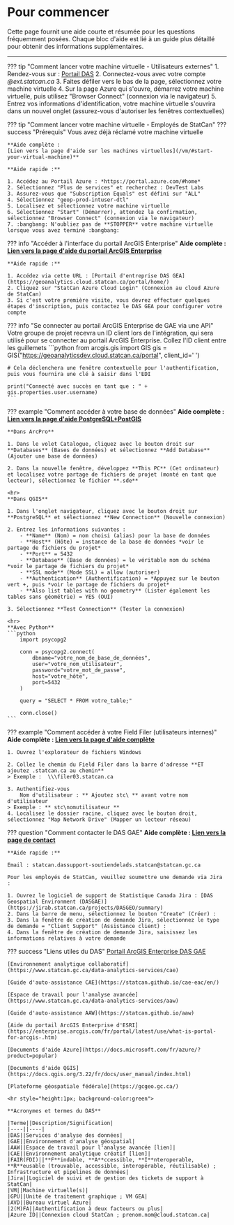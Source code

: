 # Pour commencer

Cette page fournit une aide courte et résumée pour les questions fréquemment posées. Chaque bloc d'aide est lié à un guide plus détaillé pour obtenir des informations supplémentaires.

---

??? tip "Comment lancer votre machine virtuelle - Utilisateurs externes"
    1. Rendez-vous sur : [Portail DAS](https://www.statcan.gc.ca/data-analytics-services/gae)
    2. Connectez-vous avec votre compte *@ext.statcan.ca*
    3. Faites défiler vers le bas de la page, sélectionnez votre machine virtuelle
    4. Sur la page Azure qui s'ouvre, démarrez votre machine virtuelle, puis utilisez "Browser Connect" (connexion via le navigateur)
    5. Entrez vos informations d'identification, votre machine virtuelle s'ouvrira dans un nouvel onglet (assurez-vous d'autoriser les fenêtres contextuelles)

??? tip "Comment lancer votre machine virtuelle - Employés de StatCan"
    ??? success "Prérequis"
        Vous avez déjà réclamé votre machine virtuelle

    **Aide complète :
    [Lien vers la page d'aide sur les machines virtuelles](/vm/#start-your-virtual-machine)**

    **Aide rapide :**
    
    1. Accédez au Portail Azure : *https://portal.azure.com/#home*
    2. Sélectionnez "Plus de services" et recherchez : DevTest Labs
    3. Assurez-vous que "Subscription Equals" est défini sur "ALL"
    4. Sélectionnez "geop-prod-intuser-dtl"
    5. Localisez et sélectionnez votre machine virtuelle
    6. Sélectionnez "Start" (Démarrer), attendez la confirmation, sélectionnez "Browser Connect" (connexion via le navigateur)
    7. :bangbang: N'oubliez pas de **STOPPER** votre machine virtuelle lorsque vous avez terminé :bangbang:

??? info "Accéder à l'interface du portail ArcGIS Enterprise"
    **Aide complète :
    [Lien vers la page d'aide du portail ArcGIS Enterprise](/arcgisportal/)**

    **Aide rapide :**

    1. Accédez via cette URL : [Portail d'entreprise DAS GEA](https://geoanalytics.cloud.statcan.ca/portal/home/)
    2. Cliquez sur "StatCan Azure Cloud Login" (Connexion au cloud Azure de StatCan)
    3. Si c'est votre première visite, vous devrez effectuer quelques étapes d'inscription, puis contactez le DAS GEA pour configurer votre compte

??? info "Se connecter au portail ArcGIS Enterprise de GAE via une API"
    Votre groupe de projet recevra un ID client lors de l'intégration, qui sera utilisé pour se connecter au portail ArcGIS Enterprise. Collez l'ID client entre les guillemets
    ```python
    from arcgis.gis import GIS
    gis = GIS("https://geoanalyticsdev.cloud.statcan.ca/portal", client_id=' ')
    
    # Cela déclenchera une fenêtre contextuelle pour l'authentification, puis vous fournira une clé à saisir dans l'EDI

    print("Connecté avec succès en tant que : " + gis.properties.user.username)
    ```

??? example "Comment accéder à votre base de données"
    **Aide complète :
    [Lien vers la page d'aide PostgreSQL+PostGIS](/postgresql/)**

    **Dans ArcPro**

    1. Dans le volet Catalogue, cliquez avec le bouton droit sur **Databases** (Bases de données) et sélectionnez **Add Database** (Ajouter une base de données)
        
    2. Dans la nouvelle fenêtre, développez **This PC** (Cet ordinateur) et localisez votre partage de fichiers de projet (monté en tant que lecteur), sélectionnez le fichier **.sde**

    <hr>
    **Dans QGIS**
    
    1. Dans l'onglet navigateur, cliquez avec le bouton droit sur **PostgreSQL** et sélectionnez **New Connection** (Nouvelle connexion)

    2. Entrez les informations suivantes :
        - **Name** (Nom) = nom choisi (alias) pour la base de données
        - **Host** (Hôte) = instance de la base de données *voir le partage de fichiers du projet*
        - **Port** = 5432
        - **Database** (Base de données) = le véritable nom du schéma *voir le partage de fichiers du projet*
        - **SSL mode** (Mode SSL) = allow (autoriser)
        - **Authentication** (Authentification) = *Appuyez sur le bouton vert +, puis *voir le partage de fichiers du projet*
        - **Also list tables with no geometry** (Lister également les tables sans géométrie) = YES (OUI)
        
    3. Sélectionnez **Test Connection** (Tester la connexion)

    <hr>
    **Avec Python**
    ```python
        import psycopg2

        conn = psycopg2.connect(
            dbname="votre_nom_de_base_de_données",
            user="votre_nom_utilisateur",
            password="votre_mot_de_passe",
            host="votre_hôte",
            port=5432
        )
        
        query = "SELECT * FROM votre_table;"
        
        conn.close()
    ```

??? example "Comment accéder à votre Field Filer (utilisateurs internes)"
    **Aide complète :
    [Lien vers la page d'aide complète](/filers/)**

    1. Ouvrez l'explorateur de fichiers Windows

    2. Collez le chemin du Field Filer dans la barre d'adresse **ET ajoutez .statcan.ca au chemin**
    > Exemple :  \\\filer03.statcan.ca

    3. Authentifiez-vous
        Nom d'utilisateur : ** Ajoutez stc\ ** avant votre nom d'utilisateur
    > Exemple : ** stc\nomutilisateur **
    4. Localisez le dossier racine, cliquez avec le bouton droit, sélectionnez "Map Network Drive" (Mapper un lecteur réseau)
        
??? question "Comment contacter le DAS GAE"
    **Aide complète :
    [Lien vers la page de contact](/contact)**

    **Aide rapide :**
    
    Email : statcan.dassupport-soutiendelads.statcan@statcan.gc.ca

    Pour les employés de StatCan, veuillez soumettre une demande via Jira :

    1. Ouvrez le logiciel de support de Statistique Canada Jira : [DAS Geospatial Environment (DASGAE)](https://jirab.statcan.ca/projects/DASGEO/summary)
    2. Dans la barre de menu, sélectionnez le bouton "Create" (Créer) :
    3. Dans la fenêtre de création de demande Jira, sélectionnez le type de demande = "Client Support" (Assistance client) :
    4. Dans la fenêtre de création de demande Jira, saisissez les informations relatives à votre demande

??? success "Liens utiles du DAS"
    [Portail ArcGIS Enterprise DAS GAE](https://geoanalytics.cloud.statcan.ca/portal/home/)

    [Environnement analytique collaboratif](https://www.statcan.gc.ca/data-analytics-services/cae)

    [Guide d'auto-assistance CAE](https://statcan.github.io/cae-eac/en/)

    [Espace de travail pour l'analyse avancée](https://www.statcan.gc.ca/data-analytics-services/aaw)

    [Guide d'auto-assistance AAW](https://statcan.github.io/aaw)

    [Aide du portail ArcGIS Enterprise d'ESRI](https://enterprise.arcgis.com/fr/portal/latest/use/what-is-portal-for-arcgis-.htm)

    [Documents d'aide Azure](https://docs.microsoft.com/fr/azure/?product=popular)

    [Documents d'aide QGIS](https://docs.qgis.org/3.22/fr/docs/user_manual/index.html)

    [Plateforme géospatiale fédérale](https://gcgeo.gc.ca/)

    <hr style="height:1px; background-color:green">

    **Acronymes et termes du DAS**
    
    |Terme||Description/Signification|
    |----||----|
    |DAS||Services d'analyse des données|
    |GAE||Environnement d'analyse géospatial|
    |AAW||Espace de travail pour l'analyse avancée [lien]|
    |CAE||Environnement analytique créatif [lien]|
    |FAIR(FDI)||**F**indable, **A**ccessible, **I**nteroperable, **R**eusable (trouvable, accessible, interopérable, réutilisable) ; Infrastructure et pipelines de données|
    |Jira||Logiciel de suivi et de gestion des tickets de support à StatCan|
    |VM||Machine virtuelle(s)|
    |GPU||Unité de traitement graphique ; VM GEA|
    |AVD||Bureau virtuel Azure|
    |2(M)FA||Authentification à deux facteurs ou plus|
    |Azure ID||Connexion cloud StatCan ; prenom.nom@cloud.statcan.ca|
